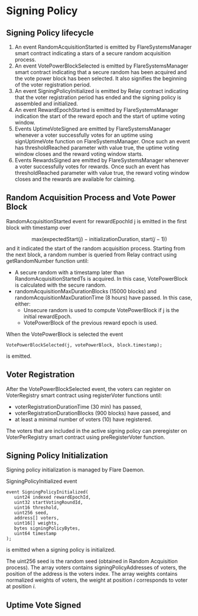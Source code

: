 # Signing Policy

## Signing Policy lifecycle

1. An event RandomAcquisitionStarted is emitted by FlareSystemsManager smart contract indicating a stars of a secure random acquisition process.
2. An event VotePowerBlockSelected is emitted by FlareSystemsManager smart contract indicating that a secure random has been acquired and the vote power block has been selected.
   It also signifies the beginning of the voter registration period.
3. An event SigningPolicyInitialized is emitted by Relay contract indicating that the voter registration period has ended and the signing policy is assembled and initialized.
4. An event RewardEpochStarted is emitted by FlareSystemsManager indication the start of the reward epoch and the start of uptime voting window.
5. Events UptimeVoteSigned are emitted by FlareSystemsManager whenever a voter successfully votes for an uptime using signUptimeVote function on FlareSystemsManager.
   Once such an event has thresholdReached parameter with value true, the uptime voting window closes and the reward voting window starts.
6. Events RewardsSigned are emitted by FlareSystemsManager whenever a voter successfully votes for rewards.
   Once such an event has thresholdReached parameter with value true, the reward voting window closes and the rewards are available for claiming.

## Random Acquisition Process and Vote Power Block

RandomAcquisitionStarted event for rewardEpochId j is emitted in the first block with timestamp over

$$ \mathrm{max}(\mathrm{expectedStart}(j)- \mathrm{initializationDuration}, \mathrm{start}(j-1)) $$
and it indicated the start of the random acquisition process.
Starting from the next block, a random number is queried from Relay contract using getRandomNumber function until:

- A secure random with a timestamp later than RandomAcquisitionStartedTs is acquired.
  In this case, VotePowerBlock is calculated with the secure random.
- randomAcquisitionMaxDurationBlocks (15000 blocks) and randomAcquisitionMaxDurationTime (8 hours) have passed.
  In this case, either:
  - Unsecure random is used to compute VotePowerBlock if j is the initial rewardEpoch.
  - VotePowerBlock of the previous reward epoch is used.

When the VotePowerBlock is selected the event

```solidity
VotePowerBlockSelected(j, votePowerBlock, block.timestamp);
```

is emitted.

## Voter Registration

After the VotePowerBlockSelected event, the voters can register on VoterRegistry smart contract using registerVoter functions until:

- voterRegistrationDurationTime (30 min) has passed,
- voterRegistrationDurationBlocks (900 blocks) have passed, and
- at least a minimal number of voters (10) have registered.

The voters that are included in the active signing policy can preregister on VoterPerRegistry smart contract using preRegisterVoter function.

## Signing Policy Initialization

Signing policy initialization is managed by Flare Daemon.

SigningPolicyInitialized event

```Solidity
event SigningPolicyInitialized(
   uint24 indexed rewardEpochId,
   uint32 startVotingRoundId,
   uint16 threshold,
   uint256 seed,
   address[] voters,
   uint16[] weights,
   bytes signingPolicyBytes,
   uint64 timestamp
);
```

is emitted when a signing policy is initialized.

The uint256 seed is the random seed (obtained in Random Acquisition process).
The array voters contains signingPolicyAddresses of voters, the position of the address is the voters index.
The array weights contains normalized weights of voters, the weight at position $i$ corresponds to voter at position $i$.

## Uptime Vote Signed
